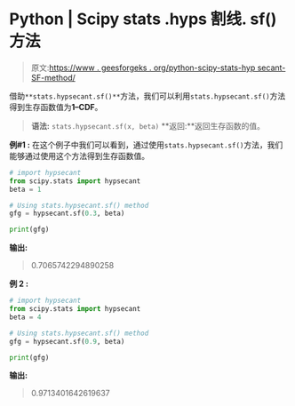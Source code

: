 # Python | Scipy stats .hyps 割线. sf()方法

> 原文:[https://www . geesforgeks . org/python-scipy-stats-hyp secant-SF-method/](https://www.geeksforgeeks.org/python-scipy-stats-hypsecant-sf-method/)

借助`**stats.hypsecant.sf()**`方法，我们可以利用`stats.hypsecant.sf()`方法得到生存函数值为**1–CDF**。

> **语法:** `stats.hypsecant.sf(x, beta)`
> **返回:**返回生存函数的值。

**例#1 :**
在这个例子中我们可以看到，通过使用`stats.hypsecant.sf()`方法，我们能够通过使用这个方法得到生存函数值。

```py
# import hypsecant
from scipy.stats import hypsecant
beta = 1

# Using stats.hypsecant.sf() method
gfg = hypsecant.sf(0.3, beta)

print(gfg)
```

**输出:**

> 0.7065742294890258

**例 2 :**

```py
# import hypsecant
from scipy.stats import hypsecant
beta = 4

# Using stats.hypsecant.sf() method
gfg = hypsecant.sf(0.9, beta)

print(gfg)
```

**输出:**

> 0.9713401642619637